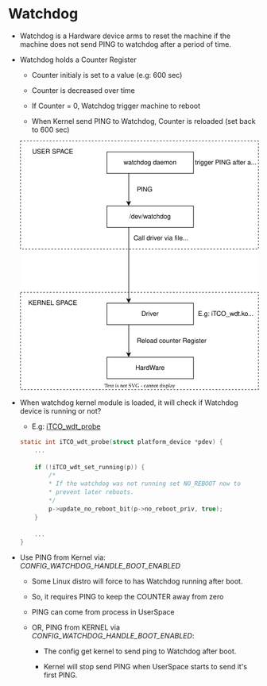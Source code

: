 # Watchdog


* Watchdog is a Hardware device arms to reset the machine if the machine does not send PING to watchdog after a period of time.

* Watchdog holds a Counter Register

    * Counter initialy is set to a value (e.g: 600 sec)

    * Counter is decreased over time

    * If Counter = 0, Watchdog trigger machine to reboot

    * When Kernel send PING to Watchdog, Counter is reloaded (set back to 600 sec)


    ![watchdog](images/watchdog.dio.svg)



* When watchdog kernel module is loaded, it will check if Watchdog device is running or not?

    * E.g:
    [iTCO_wdt_probe](https://github.com/torvalds/linux/blob/38fec10eb60d687e30c8c6b5420d86e8149f7557/drivers/watchdog/iTCO_wdt.c#L593 "/v6.14/drivers/watchdog/iTCO_wdt.c")

    ```C
    static int iTCO_wdt_probe(struct platform_device *pdev) {
        ...

        if (!iTCO_wdt_set_running(p)) {
            /*
            * If the watchdog was not running set NO_REBOOT now to
            * prevent later reboots.
            */
            p->update_no_reboot_bit(p->no_reboot_priv, true);
        }
        
        ...
    }
    ```


* Use PING from Kernel via: *CONFIG_WATCHDOG_HANDLE_BOOT_ENABLED*

    * Some Linux distro will force to has Watchdog running after boot.

    * So, it requires PING to keep the COUNTER away from zero

    * PING can come from process in UserSpace

    * OR, PING from KERNEL via *CONFIG_WATCHDOG_HANDLE_BOOT_ENABLED*:

        * The config get kernel to send ping to Watchdog after boot.

        * Kernel will stop send PING when UserSpace starts to send it's first PING.